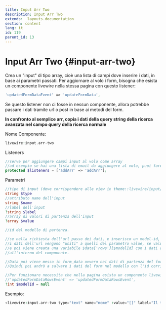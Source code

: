 ```yaml
---
title: Input Arr Two
description: Input Arr Two
extends: _layouts.documentation
section: content
lang: it
id: 119
parent_id: 13
---
```


# Input Arr Two {#input-arr-two}

Crea un "input" di tipo array, cioè una lista di campi dove inserire i dati, in base ai parametri passati.
Per aggiornare al volo i form, bisogna che esista un componente livewire nella stessa pagina
con questo listener:

```php
'updatedFormDataEvent' => 'updateFormData',
```

Se questo listener non ci fosse in nessun componente, allora potrebbe passare i dati tramite url o post
in base ai metodi del form.

**In confronto al semplice arr, copia i dati della query string della ricerca avanzata nel campo query della ricerca normale**


Nome Componente:

```php
livewire:input.arr-two
```

Listeners

```php
//serve per aggiungere campi input al volo come array
//ad esempio se hai una lista di email da aggiungere al volo, puoi fare + per aggiungere un input alla lista
protected $listeners = ['addArr' => 'addArr'];
```
Parametri

```php
//tipo di input (deve corrispondere alle view in theme::livewire/input/arr/)
string $type
//attributo name dell'input
string $name
//label dell'input
?string $label
//array di valori di partenza dell'input
?array $value

//id del modello di partenza. 

//se nella richiesta dell'url passo dei dati, e inserisco un model-id,
//i dati dell'url vengono "uniti" a quelli del parametro value, se value è un array,
//e poi viene creata una variabile $data['rows'][$modelId] con i dati appena letti
//all'interno del componente. 

//Data poi viene messo in form_data ovvero nei dati di partenza del form
//Quindi poi andrò a salvare i dati del form nel modello con l'id corrispondente

//Per funzionare necessita che nella pagina esista un componente livewire con questo listener:
//'updatedFormDataRowsEvent' => 'updatedFormDataRowsEvent',
?int $modelId = null
```

Esempio:

```php
<livewire:input.arr-two type="text" name="nome" :value="[]" label="Il tuo nome" />
```

